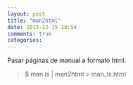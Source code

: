 ```yaml
---
layout: post
title: "man2html"
date: 2013-12-15 18:54
comments: true
categories: 
---
```

Pasar páginas de manual a formato html.

>$ man ls | man2html > man_ls.html

